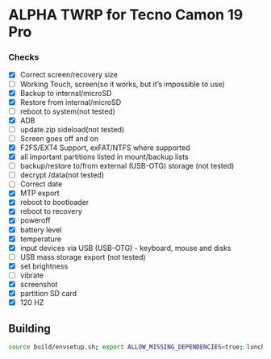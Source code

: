 # ALPHA TWRP for Tecno Camon 19 Pro

### Checks

- [X] Correct screen/recovery size
- [ ] Working Touch, screen(so it works, but it’s impossible to use)
- [X] Backup to internal/microSD
- [X] Restore from internal/microSD
- [ ] reboot to system(not tested)
- [X] ADB
- [ ] update.zip sideload(not tested)
- [ ] Screen goes off and on
- [X] F2FS/EXT4 Support, exFAT/NTFS where supported
- [X] all important partitions listed in mount/backup lists
- [ ] backup/restore to/from external (USB-OTG) storage (not tested)
- [ ] decrypt /data(not tested)
- [ ] Correct date
- [X] MTP export
- [X] reboot to bootloader
- [X] reboot to recovery
- [X] poweroff
- [X] battery level
- [X] temperature
- [X] input devices via USB (USB-OTG) - keyboard, mouse and disks
- [ ] USB mass storage export (not tested)
- [X] set brightness
- [ ] vibrate
- [X] screenshot
- [X] partition SD card
- [X] 120 HZ

## Building

```bash
source build/envsetup.sh; export ALLOW_MISSING_DEPENDENCIES=true; lunch twrp_CI8n-eng && mka bootimage;
```
